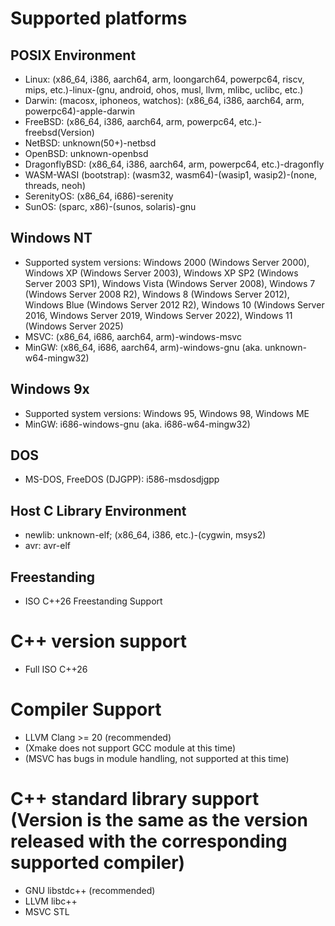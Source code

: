 # Supported platforms

## POSIX Environment
* Linux: (x86\_64, i386, aarch64, arm, loongarch64, powerpc64, riscv, mips, etc.)-linux-(gnu, android, ohos, musl, llvm, mlibc, uclibc, etc.)
* Darwin: (macosx, iphoneos, watchos): (x86\_64, i386, aarch64, arm, powerpc64)-apple-darwin
* FreeBSD: (x86\_64, i386, aarch64, arm, powerpc64, etc.)-freebsd(Version)
* NetBSD: unknown(50+)-netbsd
* OpenBSD: unknown-openbsd
* DragonflyBSD: (x86\_64, i386, aarch64, arm, powerpc64, etc.)-dragonfly
* WASM-WASI (bootstrap): (wasm32, wasm64)-(wasip1, wasip2)-(none, threads, neoh)
* SerenityOS: (x86\_64, i686)-serenity
* SunOS: (sparc, x86)-(sunos, solaris)-gnu

## Windows NT
* Supported system versions: Windows 2000 (Windows Server 2000), Windows XP (Windows Server 2003), Windows XP SP2 (Windows Server 2003 SP1), Windows Vista (Windows Server 2008), Windows 7 (Windows Server 2008 R2), Windows 8 (Windows Server 2012), Windows Blue (Windows Server 2012 R2), Windows 10 (Windows Server 2016, Windows Server 2019, Windows Server 2022), Windows 11 (Windows Server 2025)
* MSVC: (x86\_64, i686, aarch64, arm)-windows-msvc
* MinGW: (x86\_64, i686, aarch64, arm)-windows-gnu (aka. unknown-w64-mingw32)

## Windows 9x
* Supported system versions: Windows 95, Windows 98, Windows ME
* MinGW: i686-windows-gnu (aka. i686-w64-mingw32)

## DOS
* MS-DOS, FreeDOS (DJGPP): i586-msdosdjgpp

## Host C Library Environment
* newlib: unknown-elf; (x86\_64, i386, etc.)-(cygwin, msys2)
* avr: avr-elf

## Freestanding
* ISO C++26 Freestanding Support

# C++ version support
- Full ISO C++26

# Compiler Support
- LLVM Clang >= 20 (recommended)
- (Xmake does not support GCC module at this time)
- (MSVC has bugs in module handling, not supported at this time)

# C++ standard library support (Version is the same as the version released with the corresponding supported compiler)
- GNU libstdc++ (recommended)
- LLVM libc++
- MSVC STL

